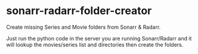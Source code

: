 # sonarr-radarr-folder-creator
Create missing Series and Movie folders from Sonarr &amp; Radarr.


Just run the python code in the server you are running Sonarr/Radarr and it will lookup the movies/series list and directories then create the folders.
